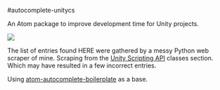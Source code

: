 #autocomplete-unitycs

An Atom package to improve development time for Unity projects.

![](https://i.imgur.com/d6D4O0F.gif)

The list of entries found HERE were gathered by a messy Python web scraper of mine. Scraping from the [Unity Scripting API](https://docs.unity3d.com/ScriptReference/) classes section. Which may have resulted in a few incorrect entries.

Using [atom-autocomplete-boilerplate](https://github.com/lonekorean/atom-autocomplete-boilerplate) as a base.
